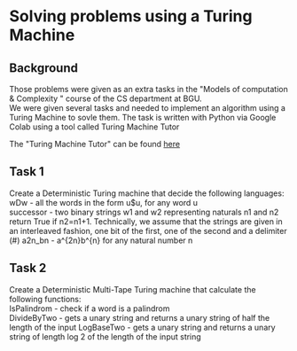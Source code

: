 # Solving problems using a Turing Machine

## Background
Those problems were given as an extra tasks in the "Models of computation & Complexity " course of the CS department at BGU.  
We were given several tasks and needed to implement an algorithm using a Turing Machine to sovle them. The task is written with Python via Google Colab using a tool called Turing Machine Tutor

The "Turing Machine Tutor" can be found [here](https://github.com/Turing-Machine-Tutor/)

## Task 1
Create a Deterministic Turing machine that decide the following languages:  
wDw - all the words in the form u$u, for any word u  
successor  - two binary strings w1 and w2 representing naturals n1 and n2 return True if n2=n1+1. Technically, we assume that the strings are given in an interleaved fashion, one bit of the first, one of the second and a delimiter (#)
a2n_bn -  a^{2n}b^{n} for any natural number n  

## Task 2
Create a Deterministic Multi-Tape Turing machine that calculate the following functions:   
IsPalindrom - check if a word is a palindrom  
DivideByTwo -  gets a unary string and returns a unary string of half the length of the input
LogBaseTwo  - gets a unary string and returns a unary string of length log 2 of the length of the input string

